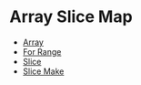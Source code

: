 # Array Slice Map

* [Array](https://github.com/robsonoduarte/learn-go/blob/master/go-curse/array-slice-map/array/array.go)
* [For Range](https://github.com/robsonoduarte/learn-go/blob/master/go-curse/array-slice-map/forrange/forrange.go)
* [Slice](https://github.com/robsonoduarte/learn-go/blob/master/go-curse/array-slice-map/slice/slice.go)
* [Slice Make](https://github.com/robsonoduarte/learn-go/blob/master/go-curse/array-slice-map/slicemake/slicemake.go)
